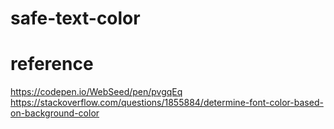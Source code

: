 # safe-text-color

# reference

https://codepen.io/WebSeed/pen/pvgqEq
https://stackoverflow.com/questions/1855884/determine-font-color-based-on-background-color
